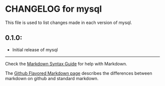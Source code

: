 # CHANGELOG for mysql

This file is used to list changes made in each version of mysql.

## 0.1.0:

* Initial release of mysql

- - - 
Check the [Markdown Syntax Guide](http://daringfireball.net/projects/markdown/syntax) for help with Markdown.

The [Github Flavored Markdown page](http://github.github.com/github-flavored-markdown/) describes the differences between markdown on github and standard markdown.

